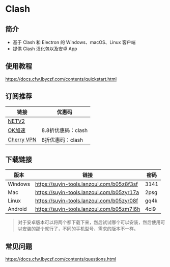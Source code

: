 # Clash

## 简介

- 基于 Clash 和 Electron 的 Windows、macOS、Linux 客户端
- 提供 Clash 汉化包以及安卓 App


## 使用教程

https://docs.cfw.lbyczf.com/contents/quickstart.html


## 订阅推荐

| 链接                                                        | 优惠码             |
| ----------------------------------------------------------- | ------------------ |
| [NETV2](https://acc.netv2.top/#/register?code=E23U1tnP)     |                    |
| [OK加速](http://o.okjiasu.com/auth/register?code=T7uw)      | 8.8折优惠码：clash |
| [Cherry VPN](https://cherryvpn.net/auth/register?code=ZxMD) | 8折优惠码：clash   |


## 下载链接

| 版本    | 链接                                      | 密码 |
| ------- | ----------------------------------------- | ---- |
| Windows | https://suyin-tools.lanzoul.com/b05z8f3sf | 3141 |
| Mac     | https://suyin-tools.lanzoul.com/b05zyr17a | 2psg |
| Linux   | https://suyin-tools.lanzoul.com/b05zyr08f | gq4k |
| Android | https://suyin-tools.lanzoul.com/b05zm7l6h | 4ci9 |

> 对于安卓版本可以将两个都下载下来，然后试试哪个可以安装，然后使用可以安装的那个就行了，不同的手机型号，需求的版本不一样。

## 常见问题

https://docs.cfw.lbyczf.com/contents/questions.html
